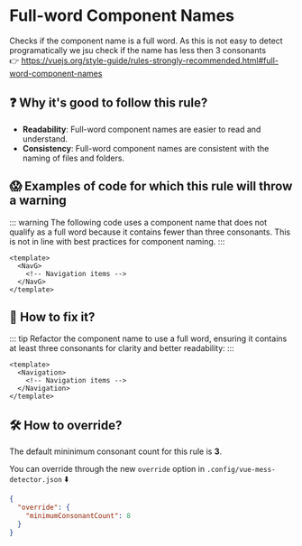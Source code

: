 # Full-word Component Names

Checks if the component name is a full word. As this is not easy to detect programatically we jsu check if the name has less then 3 consonants &nbsp;&nbsp;<br />
👉 https://vuejs.org/style-guide/rules-strongly-recommended.html#full-word-component-names

## ❓ Why it's good to follow this rule?

- **Readability**: Full-word component names are easier to read and understand.
- **Consistency**: Full-word component names are consistent with the naming of files and folders.

## 😱 Examples of code for which this rule will throw a warning

::: warning
The following code uses a component name that does not qualify as a full word because it contains fewer than three consonants. This is not in line with best practices for component naming.
:::

```vue
<template>
  <NavG>
    <!-- Navigation items -->
  </NavG>
</template>
```

## 🤩 How to fix it?

::: tip
Refactor the component name to use a full word, ensuring it contains at least three consonants for clarity and better readability:
:::

```vue
<template>
  <Navigation>
    <!-- Navigation items -->
  </Navigation>
</template>
```

## 🛠 How to override?

The default mininimum consonant count for this rule is **3**.

You can override through the new `override` option in `.config/vue-mess-detector.json` ⬇️

```json
{
  "override": {
    "minimumConsonantCount": 8
  }
}
